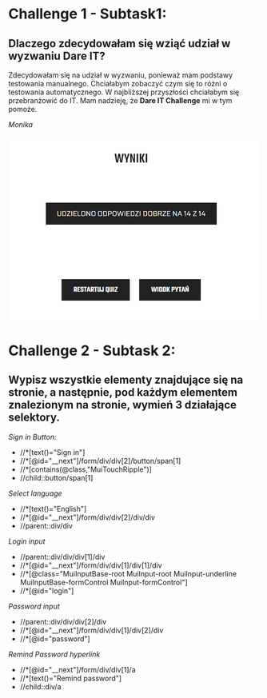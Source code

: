 # Challenge 1 - Subtask1:
## Dlaczego zdecydowałam się wziąć udział w wyzwaniu Dare IT?

Zdecydowałam się na udział w wyzwaniu, ponieważ mam podstawy testowania manualnego.
Chciałabym zobaczyć czym się to różni o testowania automatycznego.
W najbliższej przyszłości chciałabym się przebranżowić do IT.
Mam nadzieję, że **Dare IT Challenge** mi w tym pomoże.

*Monika*

![wynik_testu_purpurowego](https://github.com/moniakow/ChallengeOne/blob/main/image.png?raw=true)


# Challenge 2 - Subtask 2:
## Wypisz wszystkie elementy znajdujące się na stronie, a następnie, pod każdym elementem znalezionym na stronie, wymień 3 działające selektory.

*Sign in Button:*
* //*[text()="Sign in"]
* //*[@id="__next"]/form/div/div[2]/button/span[1]
* //*[contains(@class,"MuiTouchRipple")]
* //child::button/span[1]

*Select language*
* //*[text()="English"]
* //*[@id="__next"]/form/div/div[2]/div/div
* //parent::div/div

*Login input*
* //parent::div/div/div[1]/div
* //*[@id="__next"]/form/div/div[1]/div[1]/div
* //*[@class="MuiInputBase-root MuiInput-root MuiInput-underline MuiInputBase-formControl MuiInput-formControl"]
* //*[@id="login"]

*Password input*
* //parent::div/div/div[2]/div
* //*[@id="__next"]/form/div/div[1]/div[2]/div
* //*[@id="password"]

*Remind Password hyperlink*
* //*[@id="__next"]/form/div/div[1]/a
* //*[text()="Remind password"]
* //child::div/a
